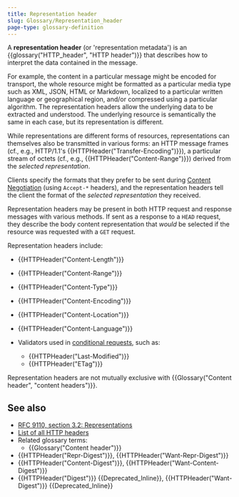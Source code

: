 ```yaml
---
title: Representation header
slug: Glossary/Representation_header
page-type: glossary-definition
---
```




A **representation header** (or 'representation metadata') is an {{glossary("HTTP_header", "HTTP header")}} that describes how to interpret the data contained in the message.

For example, the content in a particular message might be encoded for transport, the whole resource might be formatted as a particular media type such as XML, JSON, HTML or Markdown, localized to a particular written language or geographical region, and/or compressed using a particular algorithm.
The representation headers allow the underlying data to be extracted and understood.
The underlying resource is semantically the same in each case, but its representation is different.

While representations are different forms of resources, representations can themselves also be transmitted in various forms: an HTTP message frames (cf., e.g., HTTP/1.1's {{HTTPHeader("Transfer-Encoding")}}), a particular stream of octets (cf., e.g., {{HTTPHeader("Content-Range")}}) derived from the _selected representation_.

Clients specify the formats that they prefer to be sent during [Content Negotiation](/Web/HTTP/Content_negotiation) (using `Accept-*` headers), and the representation headers tell the client the format of the _selected representation_ they received.

Representation headers may be present in both HTTP request and response messages with various methods.
If sent as a response to a `HEAD` request, they describe the body content representation that _would_ be selected if the resource was requested with a `GET` request.

Representation headers include:

- {{HTTPHeader("Content-Length")}}
- {{HTTPHeader("Content-Range")}}
- {{HTTPHeader("Content-Type")}}
- {{HTTPHeader("Content-Encoding")}}
- {{HTTPHeader("Content-Location")}}
- {{HTTPHeader("Content-Language")}}

- Validators used in [conditional requests](/Web/HTTP/Conditional_requests), such as:
  - {{HTTPHeader("Last-Modified")}}
  - {{HTTPHeader("ETag")}}

Representation headers are not mutually exclusive with {{Glossary("Content header", "content headers")}}.

## See also

- [RFC 9110, section 3.2: Representations](https://httpwg.org/specs/rfc9110.html#representations)
- [List of all HTTP headers](/Web/HTTP/Headers)
- Related glossary terms:
  - {{Glossary("Content header")}}
- {{HTTPHeader("Repr-Digest")}}, {{HTTPHeader("Want-Repr-Digest")}}
- {{HTTPHeader("Content-Digest")}}, {{HTTPHeader("Want-Content-Digest")}}
- {{HTTPHeader("Digest")}} {{Deprecated_Inline}}, {{HTTPHeader("Want-Digest")}} {{Deprecated_Inline}}
